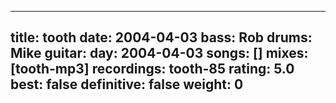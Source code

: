 
---
title: tooth
date: 2004-04-03
bass:	Rob
drums:	Mike
guitar:	
day: 2004-04-03
songs: []
mixes: [tooth-mp3]
recordings: tooth-85
rating: 5.0
best: false
definitive: false
weight: 0
---
